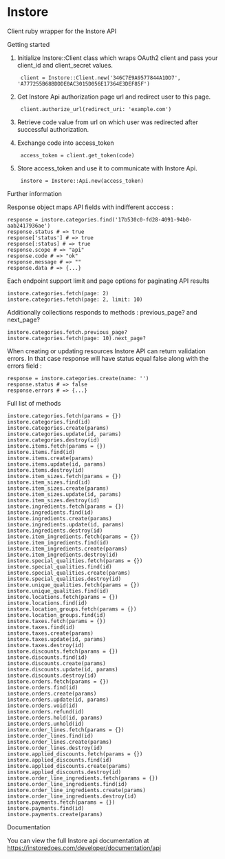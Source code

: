 Instore
===============

Client ruby wrapper for the Instore API

Getting started

1. Initialize Instore::Client class which wraps OAuth2 client and pass your client\_id and client\_secret values.

        client = Instore::Client.new('346C7E9A9577844A1DD7', 'A777255B68BDDDE0AC3015D056E17364E3DEF85F')

2. Get Instore Api authorization page url and redirect user to this page.

        client.authorize_url(redirect_uri: 'example.com')

3. Retrieve code value from url on which user was redirected after successful authorization.

4. Exchange code into access_token

        access_token = client.get_token(code)

5. Store access_token and use it to communicate with Instore Api.

        instore = Instore::Api.new(access_token)


Further information

Response object maps API fields with indifferent acccess :

    response = instore.categories.find('17b530c0-fd28-4091-94b0-aab2417936ae')
    response.status # => true
    response['status'] # => true
    response[:status] # => true
    response.scope # => "api"
    response.code # => "ok"
    response.message # => ""
    response.data # => {...}

Each endpoint support limit and page options for paginating API results

    instore.categories.fetch(page: 2)
    instore.categories.fetch(page: 2, limit: 10)

Additionally collections responds to methods : previous_page? and next_page?

    instore.categories.fetch.previous_page?
    instore.categories.fetch(page: 10).next_page?

When creating or updating resources Instore API can return validation errors. In that case response will have status equal false along with the errors field :

    response = instore.categories.create(name: '')
    response.status # => false
    response.errors # => {...}

Full list of methods
       
    instore.categories.fetch(params = {})
    instore.categories.find(id)
    instore.categories.create(params)
    instore.categories.update(id, params)
    instore.categories.destroy(id)
    instore.items.fetch(params = {})
    instore.items.find(id)
    instore.items.create(params)
    instore.items.update(id, params)
    instore.items.destroy(id)
    instore.item_sizes.fetch(params = {})
    instore.item_sizes.find(id)
    instore.item_sizes.create(params)
    instore.item_sizes.update(id, params)
    instore.item_sizes.destroy(id)
    instore.ingredients.fetch(params = {})
    instore.ingredients.find(id)
    instore.ingredients.create(params)
    instore.ingredients.update(id, params)
    instore.ingredients.destroy(id)
    instore.item_ingredients.fetch(params = {})
    instore.item_ingredients.find(id)
    instore.item_ingredients.create(params)
    instore.item_ingredients.destroy(id)
    instore.special_qualities.fetch(params = {})
    instore.special_qualities.find(id)
    instore.special_qualities.create(params)
    instore.special_qualities.destroy(id)
    instore.unique_qualities.fetch(params = {})
    instore.unique_qualities.find(id)
    instore.locations.fetch(params = {})
    instore.locations.find(id)
    instore.location_groups.fetch(params = {})
    instore.location_groups.find(id)
    instore.taxes.fetch(params = {})
    instore.taxes.find(id)
    instore.taxes.create(params)
    instore.taxes.update(id, params)
    instore.taxes.destroy(id)
    instore.discounts.fetch(params = {})
    instore.discounts.find(id)
    instore.discounts.create(params)
    instore.discounts.update(id, params)
    instore.discounts.destroy(id)
    instore.orders.fetch(params = {})
    instore.orders.find(id)
    instore.orders.create(params)
    instore.orders.update(id, params)
    instore.orders.void(id)
    instore.orders.refund(id)
    instore.orders.hold(id, params)
    instore.orders.unhold(id)
    instore.order_lines.fetch(params = {})
    instore.order_lines.find(id)
    instore.order_lines.create(params)
    instore.order_lines.destroy(id)
    instore.applied_discounts.fetch(params = {})
    instore.applied_discounts.find(id)
    instore.applied_discounts.create(params)
    instore.applied_discounts.destroy(id)
    instore.order_line_ingredients.fetch(params = {})
    instore.order_line_ingredients.find(id)
    instore.order_line_ingredients.create(params)
    instore.order_line_ingredients.destroy(id)
    instore.payments.fetch(params = {})
    instore.payments.find(id)
    instore.payments.create(params)

Documentation

You can view the full Instore api documentation at <https://instoredoes.com/developer/documentation/api>